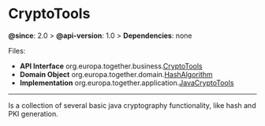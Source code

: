 # CryptoTools

**@since**: 2.0 > **@api-version**: 1.0 > **Dependencies**: none

Files:

* **API Interface** org.europa.together.business.[CryptoTools](https://git.elmar-dott.com/scm/repo/TogetherPlatform/TP-CORE/code/sources/Releases/src/main/java/org/europa/together/business/CryptoTools.java)
* **Domain Object** org.europa.together.domain.[HashAlgorithm](https://git.elmar-dott.com/scm/repo/TogetherPlatform/TP-CORE/code/sources/Releases/src/main/java/org/europa/together/domain/HashAlgorithm.java)
* **Implementation** org.europa.together.application.[JavaCryptoTools](https://git.elmar-dott.com/scm/repo/TogetherPlatform/TP-CORE/code/sources/Releases/src/main/java/org/europa/together/application/JavaCryptoTools.java)

---

Is a collection of several basic java cryptography functionality, like hash and PKI generation.
